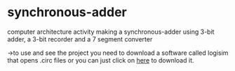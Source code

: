 # synchronous-adder
  
  computer architecture activity making a synchronous-adder using 3-bit adder, a 3-bit recorder and a 7 segment converter
  
  ->to use and see the project you need to download a software called logisim that opens .circ files
    or you can just click on [here](http://reds-data.heig-vd.ch/logisim-evolution/logisim-evolution.jar) to download it.


